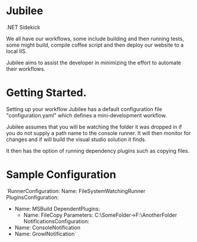 Jubilee
=======

.NET Sidekick

We all have our workflows, some include building and then running tests, some might build, compile coffee script and then deploy our website to a local IIS.

Jubilee aims to assist the developer in minimizing the effort to automate their workflows.

Getting Started.
================

Setting up your workflow
Jubilee has a default configuration file "configuration.yaml" which defines a mini-development workflow.

Jubilee assumes that you will be watching the folder it was dropped in if you do not supply a path name to the console runner. It will then monitor for changes and if will build the visual studio solution it finds.

It then has the option of running dependency plugins such as copying files.


Sample Configuration
====================
`RunnerConfiguration:
  Name: FileSystemWatchingRunner
PluginsConfiguration:
- Name: MSBuild
  DependentPlugins:
  - Name: FileCopy
    Parameters: C:\SomeFolder->F:\AnotherFolder
NotificationsConfiguration:
- Name: ConsoleNotification
- Name: GrowlNotification`
